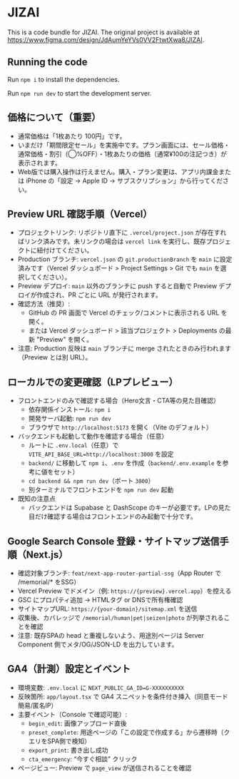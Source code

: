 
  # JIZAI

  This is a code bundle for JIZAI. The original project is available at https://www.figma.com/design/JdAumYeYVs0VV2FtwtXwa8/JIZAI.

  ## Running the code

  Run `npm i` to install the dependencies.

  Run `npm run dev` to start the development server.

  ## 価格について（重要）

  - 通常価格は「1枚あたり 100円」です。
  - いまだけ「期間限定セール」を実施中です。プラン画面には、セール価格・通常価格・割引（◯%OFF）・1枚あたりの価格（通常¥100の注記つき）が表示されます。
  - Web版では購入操作は行えません。購入・プラン変更は、アプリ内課金または iPhone の「設定 → Apple ID → サブスクリプション」から行ってください。
  
  ## Preview URL 確認手順（Vercel）

  - プロジェクトリンク: リポジトリ直下に `.vercel/project.json` が存在すればリンク済みです。未リンクの場合は `vercel link` を実行し、既存プロジェクトに紐付けてください。
  - Production ブランチ: `vercel.json` の `git.productionBranch` を `main` に設定済みです（Vercel ダッシュボード > Project Settings > Git でも `main` を選択してください）。
  - Preview デプロイ: `main` 以外のブランチに push すると自動で Preview デプロイが作成され、PR ごとに URL が発行されます。
  - 確認方法（推奨）:
    - GitHub の PR 画面で Vercel のチェック/コメントに表示される URL を開く。
    - または Vercel ダッシュボード > 該当プロジェクト > Deployments の最新 "Preview" を開く。
  - 注意: Production 反映は `main` ブランチに merge されたときのみ行われます（Preview とは別 URL）。

  ## ローカルでの変更確認（LPプレビュー）

  - フロントエンドのみで確認する場合（Hero文言・CTA等の見た目確認）
    - 依存関係インストール: `npm i`
    - 開発サーバ起動: `npm run dev`
    - ブラウザで `http://localhost:5173` を開く（Vite のデフォルト）
  - バックエンドも起動して動作を確認する場合（任意）
    - ルートに `.env.local`（任意）で `VITE_API_BASE_URL=http://localhost:3000` を設定
    - `backend/` に移動して `npm i`、`.env` を作成（`backend/.env.example` を参考に値をセット）
    - `cd backend && npm run dev`（ポート `3000`）
    - 別ターミナルでフロントエンドを `npm run dev` 起動
  - 既知の注意点
    - バックエンドは Supabase と DashScope のキーが必要です。LPの見た目だけ確認する場合はフロントエンドのみ起動で十分です。

  ## Google Search Console 登録・サイトマップ送信手順（Next.js）

  - 確認対象ブランチ: `feat/next-app-router-partial-ssg`（App Router で /memorial/* をSSG）
  - Vercel Preview でドメイン（例: `https://{preview}.vercel.app`）を控える
  - GSC にプロパティ追加 → HTMLタグ or DNSで所有権確認
  - サイトマップURL: `https://{your-domain}/sitemap.xml` を送信
  - 収集後、カバレッジで `/memorial/human|pet|seizen|photo` が列挙されることを確認
  - 注意: 既存SPAの head と重複しないよう、用途別ページは Server Component 側でメタ/OG/JSON-LD を出力しています。

  ## GA4（計測）設定とイベント

  - 環境変数: `.env.local` に `NEXT_PUBLIC_GA_ID=G-XXXXXXXXXX`
  - 反映箇所: `app/layout.tsx` で GA4 スニペットを条件付き挿入（同意モード簡易/匿名IP）
  - 主要イベント（Console で確認可能）:
    - `begin_edit`: 画像アップロード直後
    - `preset_complete`: 用途ページの「この設定で作成する」から遷移時（クエリをSPA側で検知）
    - `export_print`: 書き出し成功
    - `cta_emergency`: “今すぐ相談” クリック
  - ページビュー: Preview で `page_view` が送信されることを確認
